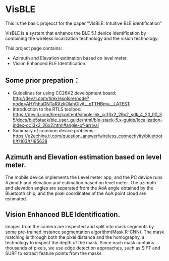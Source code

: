 # VisBLE

This is the basic projecct for the paper "VisBLE: Intuitive BLE identification" 

VisBLE is a system that enhance the BLE 5.1 device identification by combining the wireless localization technology and the vision technology.

This project page contains: 
- Azimuth and Elevation estimation based on level meter. 
- Vision Enhanced BLE Identification.

## Some prior prepation：
- Guidelines for using CC26X2 development board: http://dev.ti.com/tirex/explore/node?node=AHYhhuDNTaRXzkOlahOlvA__pTTHBmu__LATEST
- Introduction to the RTLS toolbox: https://dev.ti.com/tirex/content/simplelink_cc13x2_26x2_sdk_4_20_00_35/docs/ble5stack/ble_user_guide/html/ble-stack-5.x-guide/localization-index-cc13x2_26x2.html#angle-of-arrival
- Summary of common device problems: https://e2echina.ti.com/question_answer/wireless_connectivity/bluetooth/f/103/t/185638

## Azimuth and Elevation estimation based on level meter.
The mobile device implements the Level meter app, and the PC device runs Azimuth and elevation and estimation based on level meter. The azimuth and elevation angles are separated from the AoA angle obtained by the Bluetooth chip, and the pixel coordinates of the AoA point cloud are estimated.

## Vision Enhanced BLE Identification.
Images from the camera are inspected and split into mask segments by some pre-trained instance segmentation algorithm(Mask R-CNN).
The mask matching is through both the pixel distance and the homography, a technology to inspect the depth of the mask. 
Since each mask contains thousands of pixels, we use edge detection approaches, such as SIFT and SURF to extract feature points from the masks
